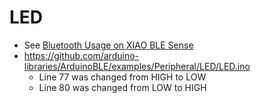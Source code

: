 # LED
* See [Bluetooth Usage on XIAO BLE Sense](https://wiki.seeedstudio.com/XIAO-BLE-Sense-Bluetooth-Usage/)
* https://github.com/arduino-libraries/ArduinoBLE/examples/Peripheral/LED/LED.ino
  * Line 77 was changed from HIGH to LOW
  * Line 80 was changed from LOW to HIGH
